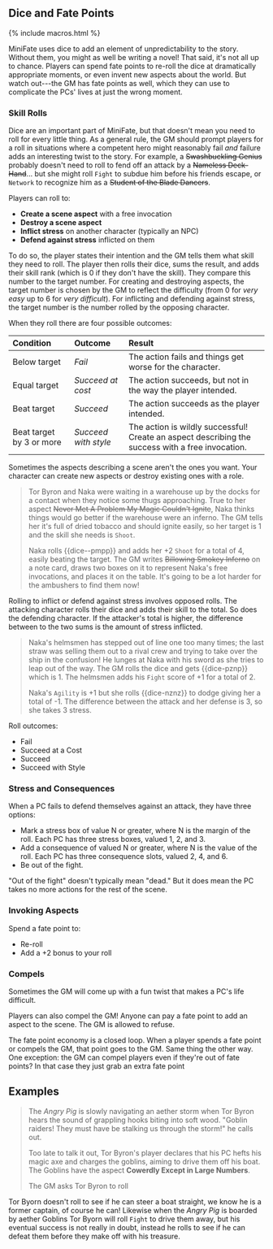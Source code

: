 ---
---
## Dice and Fate Points

{% include macros.html %}

<!--- TODO: better name.

- Deciding What Happens
- Narrative Control
- Game Mechanics
- Mechanics
- Taking Action
- Resolving Conflicts

-->

MiniFate uses dice to add an element of unpredictability to the story. Without
them, you might as well be writing a novel! That said, it's not all up to
chance. Players can spend fate points to re-roll the dice at dramatically
appropriate moments, or even invent new aspects about the world. But watch
out---the GM has fate points as well, which they can use to complicate the
PCs' lives at just the wrong moment.

### Skill Rolls

Dice are an important part of MiniFate, but that doesn't mean you need to roll
for every little thing. As a general rule, the GM should prompt players for a
roll in situations where a competent hero might reasonably fail _and_ failure
adds an interesting twist to the story. For example, a ~~Swashbuckling
Genius~~ probably doesn't need to roll to fend off an attack by a ~~Nameless
Deck-Hand~~... but she might roll `Fight` to subdue him before his friends
escape, or `Network` to recognize him as a ~~Student of the Blade Dancers~~.

Players can roll to:

- **Create a scene aspect** with a free invocation
- **Destroy a scene aspect**
- **Inflict stress** on another character (typically an NPC)
- **Defend against stress** inflicted on them
<!-- What about making people believe you? Is that stress? Is that an aspect?
-->

To do so, the player states their intention and the GM tells them what skill
they need to roll. The player then rolls their dice, sums the result, and adds
their skill rank (which is 0 if they don't have the skill). They compare this
number to the target number. For creating and destroying aspects, the target
number is chosen by the GM to reflect the difficulty (from 0 for _very easy_
up to 6 for _very difficult_). For inflicting and defending against stress,
the target number is the number rolled by the opposing character.

When they roll there are four possible outcomes:

| Condition                | Outcome              | Result                                                                                           |
|:-------------------------|:---------------------|:-------------------------------------------------------------------------------------------------|
| Below target             |  _Fail_              | The action fails and things get worse for the character.                                         |
| Equal target             | _Succeed at cost_    | The action succeeds, but not in the way the player intended.                                     |
| Beat target              | _Succeed_            | The action succeeds as the player intended.                                                      |
| Beat target by 3 or more | _Succeed with style_ | The action is wildly successful! Create an aspect describing the success with a free invocation. |

Sometimes the aspects describing a scene aren't the ones you want. Your
character can create new aspects or destroy existing ones with a role.


> Tor Byron and Naka were waiting in a warehouse up by the docks for a contact
> when they notice some thugs approaching. True to her aspect ~~Never Met A
> Problem My Magic Couldn't Ignite~~, Naka thinks things would go better if
> the warehouse were an inferno. The GM tells her it's full of dried tobacco
> and should ignite easily, so her target is 1 and the skill she needs is
> `Shoot`.
>
> Naka rolls {{dice--pmpp}} and adds her +2 `Shoot` for a total of 4, easily
> beating the target. The GM writes ~~Billowing Smokey Inferno~~ on a note
> card, draws two boxes on it to represent Naka's free invocations, and places
> it on the table. It's going to be a lot harder for the ambushers to find
> them now!

Rolling to inflict or defend against stress involves opposed rolls. The
attacking character rolls their dice and adds their skill to the total. So
does the defending character. If the attacker's total is higher, the
difference between to the two sums is the amount of stress inflicted.

> Naka's helmsmen has stepped out of line one too many times; the last straw
> was selling them out to a rival crew and trying to take over the ship in the
> confusion! He lunges at Naka with his sword as she tries to leap out of the
> way. The GM rolls the dice and gets {{dice-pznp}} which is 1. The helmsmen
> adds his `Fight` score of +1 for a total of 2.
>
> Naka's `Agility` is +1 but she rolls {{dice-nznz}} to dodge giving her a
> total of -1. The difference between the attack and her defense is 3, so she
> takes 3 stress.
<!-- Shoot, do we have to talk about stress now!? -->

Roll outcomes:

<!-- TODO: Do these move up higher on the page? Is fail missing the target and
succeed at a cost... equaling? 

- Fail when < target
- Succeed at a Cost when = target
- Succeed when > target
- Succeed with Style > target + 1 

Seems very compressed around 0, 1, 2

-->


- Fail
- Succeed at a Cost
- Succeed
- Succeed with Style

### Stress and Consequences

When a PC fails to defend themselves against an attack, they have three options:

- Mark a stress box of value N or greater, where N is the margin of the roll. Each PC has three stress boxes, valued 1, 2, and 3.
- Add a consequence of valued N or greater, where N is the value of the roll. Each PC has three consequence slots, valued 2, 4, and 6.
- Be out of the fight.

"Out of the fight" doesn't typically mean "dead." But it does mean the PC takes no more actions for the rest of the scene.

### Invoking Aspects

Spend a fate point to:

- Re-roll
- Add a +2 bonus to your roll

<!--- TODO: is two options dumb? -->

### Compels

Sometimes the GM will come up with a fun twist that makes a PC's life difficult.

Players can also compel the GM! Anyone can pay a fate point to add an aspect to the scene. The GM is allowed to refuse.

The fate point economy is a closed loop. When a player spends a fate point or compels the GM, that point goes to the GM. Same thing the other way. One exception: the GM can compel players even if they're out of fate points? In that case they just grab an extra fate point

## Examples

<!-- TODO: Where does this go? -->

> The _Angry Pig_ is slowly navigating an aether storm when Tor Byron hears
> the sound of grappling hooks biting into soft wood. "Goblin raiders! They
> must have be stalking us through the storm!" he calls out.
>
> Too late to talk it out, Tor Byron's player declares that his PC hefts his
> magic axe and charges the goblins, aiming to drive them off his boat. The
> Goblins have the aspect **Cowerdly Except in Large Numbers**.
>
> The GM asks Tor Byron to roll

Tor Byorn doesn't roll to see if he can steer a boat straight, we know he is a
former captain, of course he can! Likewise when the _Angry Pig_ is boarded by
aether Goblins Tor Byorn will roll `Fight` to drive them away, but his
eventual success is not really in doubt, instead he rolls to see if he can
defeat them before they make off with his treasure.
